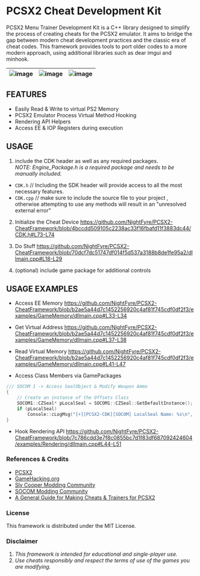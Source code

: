 # PCSX2 Cheat Development Kit  
PCSX2 Menu Trainer Development Kit is a C++ library designed to simplify the process of creating cheats for the PCSX2 emulator. 
It aims to bridge the gap between modern cheat development practices and the classic era of cheat codes.
This framework provides tools to port older codes to a more modern approach, using additional libraries such as dear imgui and minhook.

| ![image](https://github.com/NightFyre/PCSX2-CheatFrameWork/assets/80198020/7417d7e7-603c-465a-807f-62abf88179eb) | ![image](https://user-images.githubusercontent.com/80198020/201475737-21591eb0-8858-4575-8ee9-5d9d2e07d1dc.png) | ![image](https://user-images.githubusercontent.com/80198020/200977619-e22fe7a5-b914-4906-9e3c-50f929ea3ebf.png) | 
| :---: | :---: |  :---: |

## FEATURES
- Easily Read & Write to virtual PS2 Memory
- PCSX2 Emulator Process Virtual Method Hooking
- Rendering API Helpers
- Access EE & IOP Registers during execution

## USAGE
1. include the CDK header as well as any required packages.  
*NOTE: Engine_Package.h is a required package and needs to be manually included.*
 - `CDK.h`                  //  Including the SDK header will provide access to all the most necessary features.
 - `CDK.cpp`                //  make sure to include the source file to your project , otherwise attempting to use any methods will result in an "unresolved external error"

2. Initialize the Cheat Device
https://github.com/NightFyre/PCSX2-CheatFramework/blob/4bccdd509105c2238ac33f16fbafd11f3883dc44/CDK.h#L73-L74

3. Do Stuff
https://github.com/NightFyre/PCSX2-CheatFramework/blob/70dcf7dc51747df014f5d537a3188b8de1fe95a2/dllmain.cpp#L18-L29

4. (optional) include game package for additional controls

## USAGE EXAMPLES

- Access EE Memory
https://github.com/NightFyre/PCSX2-CheatFramework/blob/b2ae5a44d7c1452256920c4af81f745cdf0df2f3/examples/GameMemory/dllmain.cpp#L33-L34

- Get Virtual Address
https://github.com/NightFyre/PCSX2-CheatFramework/blob/b2ae5a44d7c1452256920c4af81f745cdf0df2f3/examples/GameMemory/dllmain.cpp#L37-L38

- Read Virtual Memory
https://github.com/NightFyre/PCSX2-CheatFramework/blob/b2ae5a44d7c1452256920c4af81f745cdf0df2f3/examples/GameMemory/dllmain.cpp#L41-L47

- Access Class Members via GamePackages 
```cpp
/// SOCOM 1 -> Access SealObject & Modify Weapon Ammo
{
    // Create an instance of the Offsets Class
    SOCOM1::CZSeal* pLocalSeal = SOCOM1::CZSeal::GetDefaultInstance();
    if (pLocalSeal)
        Console::cLogMsg("[+][PCSX2-CDK][SOCOM] LocalSeal Name: %s\n", EConsoleColors::green, pLocalSeal->GetName().c_str());
}
```

- Hook Rendering API
https://github.com/NightFyre/PCSX2-CheatFramework/blob/7c786cdd3e7f8c0855bc7d1f83df687092424604/examples/Rendering/dllmain.cpp#L44-L51


### References & Credits
- [PCSX2](https://github.com/PCSX2/pcsx2)
- [GameHacking.org](https://gamehacking.org/system/ps2)
- [Sly Cooper Modding Community](https://discord.com/invite/2GSXcEzPJA) 
- [SOCOM Modding Community](https://discord.com/invite/PCJGrwMdUS) 
- [A General Guide for Making Cheats & Trainers for PCSX2](https://www.unknowncheats.me/forum/general-programming-and-reversing/569991-pcsx2-guide-cheats-trainers.html)

### License
This framework is distributed under the MIT License.

### Disclaimer
1. *This framework is intended for educational and single-player use.*  
2. *Use cheats responsibly and respect the terms of use of the games you are modifying.*
